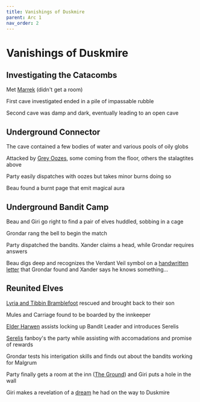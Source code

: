 ```yaml
---
title: Vanishings of Duskmire
parent: Arc 1
nav_order: 2
---
```


# Vanishings of Duskmire

## Investigating the Catacombs

Met [Marrek](./Marrek%20Drosven/Marrek_Drosven.md) (didn't get a room)

First cave investigated ended in a pile of impassable rubble

Second cave was damp and dark, eventually leading to an open cave

## Underground Connector

The cave contained a few bodies of water and various pools of oily globs

Attacked by [Grey Oozes](Gray_Ooze.png), some coming from the floor, others the stalagtites above

Party easily dispatches with oozes but takes minor burns doing so

Beau found a burnt page that emit magical aura

## Underground Bandit Camp

Beau and Giri go right to find a pair of elves huddled, sobbing in a cage

Grondar rang the bell to begin the match

Party dispatched the bandits.  Xander claims a head, while Grondar requires answers

Beau digs deep and recognizes the Verdant Veil symbol on a [handwritten letter](Handwritten_Letter.md) that Grondar found and Xander says he knows something...

## Reunited Elves

[Lyria and Tibbin Bramblefoot](./Bramblefoot%20Family/Bramblefoot_Family.md) rescued and brought back to their son

Mules and Carriage found to be boarded by the innkeeper

[Elder Harwen](./Elder%20Harwen/Elder_Harwen.md) assists locking up Bandit Leader and introduces Serelis

[Serelis](./Serelis%20Varn/Serelis_Varn.md) fanboy's the party while assisting with accomadations and promise of rewards

Grondar tests his interigation skills and finds out about the bandits working for Malgrum

Party finally gets a room at the inn ([The Ground](../../Knowledge/Magocracy/Duskmire/The_Ground.md)) and Giri puts a hole in the wall

Giri makes a revelation of a [dream](<https://bilodeaujamiea.github.io/Xaleth/Arc_1/Fighters%20Unite/Giri_Dream.html>) he had on the way to Duskmire

